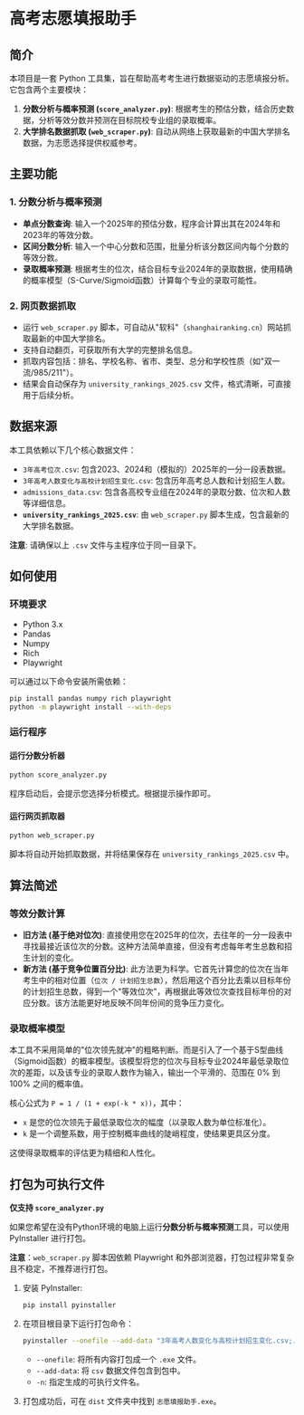 # 高考志愿填报助手

## 简介

本项目是一套 Python 工具集，旨在帮助高考考生进行数据驱动的志愿填报分析。它包含两个主要模块：

1.  **分数分析与概率预测 (`score_analyzer.py`)**: 根据考生的预估分数，结合历史数据，分析等效分数并预测在目标院校专业组的录取概率。
2.  **大学排名数据抓取 (`web_scraper.py`)**: 自动从网络上获取最新的中国大学排名数据，为志愿选择提供权威参考。

## 主要功能

### 1. 分数分析与概率预测

*   **单点分数查询**: 输入一个2025年的预估分数，程序会计算出其在2024年和2023年的等效分数。
*   **区间分数分析**: 输入一个中心分数和范围，批量分析该分数区间内每个分数的等效分数。
*   **录取概率预测**: 根据考生的位次，结合目标专业2024年的录取数据，使用精确的概率模型（S-Curve/Sigmoid函数）计算每个专业的录取可能性。

### 2. 网页数据抓取

*   运行 `web_scraper.py` 脚本，可自动从"软科"（`shanghairanking.cn`）网站抓取最新的中国大学排名。
*   支持自动翻页，可获取所有大学的完整排名信息。
*   抓取内容包括：排名、学校名称、省市、类型、总分和学校性质（如"双一流/985/211"）。
*   结果会自动保存为 `university_rankings_2025.csv` 文件，格式清晰，可直接用于后续分析。

## 数据来源

本工具依赖以下几个核心数据文件：

*   `3年高考位次.csv`: 包含2023、2024和（模拟的）2025年的一分一段表数据。
*   `3年高考人数变化与高校计划招生变化.csv`: 包含历年高考总人数和计划招生人数。
*   `admissions_data.csv`: 包含各高校专业组在2024年的录取分数、位次和人数等详细信息。
*   **`university_rankings_2025.csv`**: 由 `web_scraper.py` 脚本生成，包含最新的大学排名数据。

**注意**: 请确保以上 `.csv` 文件与主程序位于同一目录下。

## 如何使用

### 环境要求

*   Python 3.x
*   Pandas
*   Numpy
*   Rich
*   Playwright

可以通过以下命令安装所需依赖：

```bash
pip install pandas numpy rich playwright
python -m playwright install --with-deps
```

### 运行程序

#### 运行分数分析器
```bash
python score_analyzer.py
```
程序启动后，会提示您选择分析模式。根据提示操作即可。

#### 运行网页抓取器
```bash
python web_scraper.py
```
脚本将自动开始抓取数据，并将结果保存在 `university_rankings_2025.csv` 中。

## 算法简述

### 等效分数计算

*   **旧方法 (基于绝对位次)**: 直接使用您在2025年的位次，去往年的一分一段表中寻找最接近该位次的分数。这种方法简单直接，但没有考虑每年考生总数和招生计划的变化。
*   **新方法 (基于竞争位置百分比)**: 此方法更为科学。它首先计算您的位次在当年考生中的相对位置（`位次 / 计划招生总数`），然后用这个百分比去乘以目标年份的计划招生总数，得到一个"等效位次"，再根据此等效位次查找目标年份的对应分数。该方法能更好地反映不同年份间的竞争压力变化。

### 录取概率模型

本工具不采用简单的"位次领先就冲"的粗略判断。而是引入了一个基于S型曲线（Sigmoid函数）的概率模型。该模型将您的位次与目标专业2024年最低录取位次的差距，以及该专业的录取人数作为输入，输出一个平滑的、范围在 0% 到 100% 之间的概率值。

核心公式为 `P = 1 / (1 + exp(-k * x))`，其中：
*   `x` 是您的位次领先于最低录取位次的幅度（以录取人数为单位标准化）。
*   `k` 是一个调整系数，用于控制概率曲线的陡峭程度，使结果更具区分度。

这使得录取概率的评估更为精细和人性化。

## 打包为可执行文件

**仅支持 `score_analyzer.py`**

如果您希望在没有Python环境的电脑上运行**分数分析与概率预测**工具，可以使用 PyInstaller 进行打包。

**注意**：`web_scraper.py` 脚本因依赖 Playwright 和外部浏览器，打包过程非常复杂且不稳定，不推荐进行打包。

1.  安装 PyInstaller:
    ```bash
    pip install pyinstaller
    ```
2.  在项目根目录下运行打包命令：
    ```bash
    pyinstaller --onefile --add-data "3年高考人数变化与高校计划招生变化.csv;." --add-data "3年高考位次.csv;." --add-data "admissions_data.csv;." score_analyzer.py -n 志愿填报助手
    ```
    *   `--onefile`: 将所有内容打包成一个 `.exe` 文件。
    *   `--add-data`: 将 `csv` 数据文件包含到包中。
    *   `-n`: 指定生成的可执行文件名。

3.  打包成功后，可在 `dist` 文件夹中找到 `志愿填报助手.exe`。 
